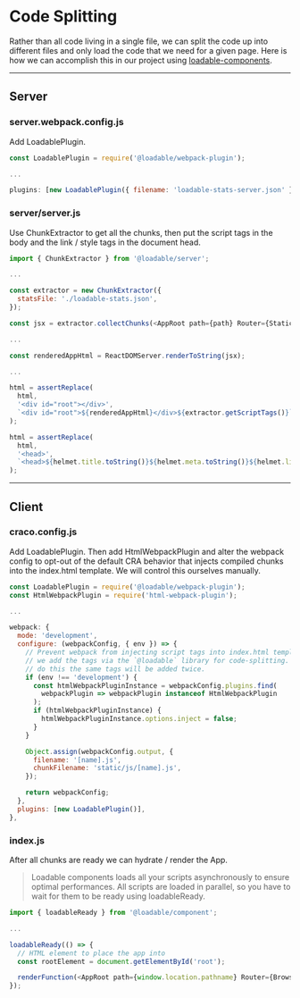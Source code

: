 # Code Splitting

Rather than all code living in a single file, we can split the code up into different files and only load the code that we need for a given page. Here is how we can accomplish this in our project using [loadable-components](https://loadable-components.com/docs/server-side-rendering/).

---

## Server

### server.webpack.config.js

Add LoadablePlugin.

```js
const LoadablePlugin = require('@loadable/webpack-plugin');

...

plugins: [new LoadablePlugin({ filename: 'loadable-stats-server.json' })],

```

### server/server.js

Use ChunkExtractor to get all the chunks, then put the script tags in the body and the link / style tags in the document head.

```js
import { ChunkExtractor } from '@loadable/server';

...

const extractor = new ChunkExtractor({
  statsFile: './loadable-stats.json',
});

const jsx = extractor.collectChunks(<AppRoot path={path} Router={StaticRouter} />);

...

const renderedAppHtml = ReactDOMServer.renderToString(jsx);

...

html = assertReplace(
  html,
  '<div id="root"></div>',
  `<div id="root">${renderedAppHtml}</div>${extractor.getScriptTags()}`
);

html = assertReplace(
  html,
  '<head>',
  `<head>${helmet.title.toString()}${helmet.meta.toString()}${helmet.link.toString()}${extractor.getLinkTags()}${extractor.getStyleTags()}`
);
```

---

## Client

### craco.config.js

Add LoadablePlugin. Then add HtmlWebpackPlugin and alter the webpack config to opt-out of the default CRA behavior that injects compiled chunks into the index.html template. We will control this ourselves manually.

```js
const LoadablePlugin = require('@loadable/webpack-plugin');
const HtmlWebpackPlugin = require('html-webpack-plugin');

...

webpack: {
  mode: 'development',
  configure: (webpackConfig, { env }) => {
    // Prevent webpack from injecting script tags into index.html template because
    // we add the tags via the `@loadable` library for code-splitting. If we didn't
    // do this the same tags will be added twice.
    if (env !== 'development') {
      const htmlWebpackPluginInstance = webpackConfig.plugins.find(
        webpackPlugin => webpackPlugin instanceof HtmlWebpackPlugin
      );
      if (htmlWebpackPluginInstance) {
        htmlWebpackPluginInstance.options.inject = false;
      }
    }

    Object.assign(webpackConfig.output, {
      filename: '[name].js',
      chunkFilename: 'static/js/[name].js',
    });

    return webpackConfig;
  },
  plugins: [new LoadablePlugin()],
},
```

### index.js

After all chunks are ready we can hydrate / render the App.

> Loadable components loads all your scripts asynchronously to ensure optimal performances. All scripts are loaded in parallel, so you have to wait for them to be ready using loadableReady.

```js
import { loadableReady } from '@loadable/component';

...

loadableReady(() => {
  // HTML element to place the app into
  const rootElement = document.getElementById('root');

  renderFunction(<AppRoot path={window.location.pathname} Router={BrowserRouter} />, rootElement);
});
```
